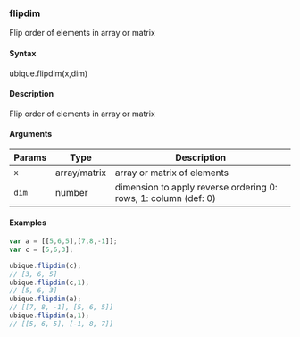 ### flipdim

Flip order of elements in array or matrix


#### Syntax

ubique.flipdim(x,dim)


#### Description

Flip order of elements in array or matrix  



#### Arguments

|Params|Type|Description
|---------|----|-----------
|`x` | array/matrix | array or matrix of elements
|`dim` | number | dimension to apply reverse ordering 0: rows, 1: column (def: 0)


#### Examples

```js
var a = [[5,6,5],[7,8,-1]];
var c = [5,6,3];

ubique.flipdim(c);
// [3, 6, 5]
ubique.flipdim(c,1);
// [5, 6, 3]
ubique.flipdim(a);
// [[7, 8, -1], [5, 6, 5]]
ubique.flipdim(a,1);
// [[5, 6, 5], [-1, 8, 7]]
```

